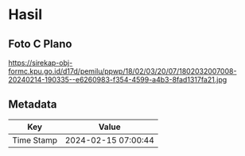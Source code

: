 # Hasil

## Foto C Plano

https://sirekap-obj-formc.kpu.go.id/d17d/pemilu/ppwp/18/02/03/20/07/1802032007008-20240214-190335--e6260983-f354-4599-a4b3-8fad1317fa21.jpg


## Metadata

| Key        | Value               |
| ---------- | ------------------- |
| Time Stamp | 2024-02-15 07:00:44 |




